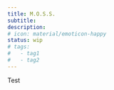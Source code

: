 ```yaml
---
title: M.O.S.S.
subtitle:
description:
# icon: material/emoticon-happy
status: wip
# tags:
#   - tag1
#   - tag2
---
```

Test